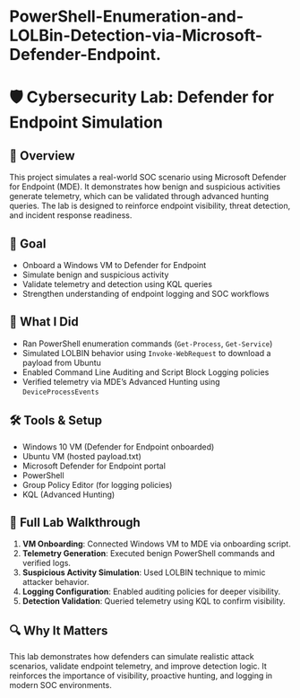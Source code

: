 # PowerShell-Enumeration-and-LOLBin-Detection-via-Microsoft-Defender-Endpoint.
# 🛡️ Cybersecurity Lab: Defender for Endpoint Simulation

## 📌 Overview
This project simulates a real-world SOC scenario using Microsoft Defender for Endpoint (MDE). It demonstrates how benign and suspicious activities generate telemetry, which can be validated through advanced hunting queries. The lab is designed to reinforce endpoint visibility, threat detection, and incident response readiness.

## 🎯 Goal
- Onboard a Windows VM to Defender for Endpoint
- Simulate benign and suspicious activity
- Validate telemetry and detection using KQL queries
- Strengthen understanding of endpoint logging and SOC workflows

## 🧪 What I Did
- Ran PowerShell enumeration commands (`Get-Process`, `Get-Service`)
- Simulated LOLBIN behavior using `Invoke-WebRequest` to download a payload from Ubuntu
- Enabled Command Line Auditing and Script Block Logging policies
- Verified telemetry via MDE’s Advanced Hunting using `DeviceProcessEvents`

## 🛠️ Tools & Setup
- Windows 10 VM (Defender for Endpoint onboarded)
- Ubuntu VM (hosted payload.txt)
- Microsoft Defender for Endpoint portal
- PowerShell
- Group Policy Editor (for logging policies)
- KQL (Advanced Hunting)

## 📖 Full Lab Walkthrough
1. **VM Onboarding**: Connected Windows VM to MDE via onboarding script.
2. **Telemetry Generation**: Executed benign PowerShell commands and verified logs.
3. **Suspicious Activity Simulation**: Used LOLBIN technique to mimic attacker behavior.
4. **Logging Configuration**: Enabled auditing policies for deeper visibility.
5. **Detection Validation**: Queried telemetry using KQL to confirm visibility.

## 🔍 Why It Matters
This lab demonstrates how defenders can simulate realistic attack scenarios, validate endpoint telemetry, and improve detection logic. It reinforces the importance of visibility, proactive hunting, and logging in modern SOC environments.

